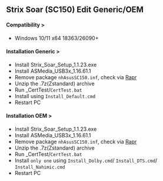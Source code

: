 ## Strix Soar (SC150) Edit Generic/OEM
#### Compatibility >
- Windows 10/11 x64 18363/26090+
#### Installation Generic >
- Install Strix_Soar_Setup_1.1.23.exe
- Install ASMedia_USB3x_1.16.61.1
- Remove package `nhAsusSC150.inf`, check via [Rapr][DriverStoreExplorer]
- Unzip the .7z(Zstandard) archive
- Run _CertTest/`CertTest.bat`
- Install using `Install_Default.cmd`
- Restart PC
#### Installation OEM >
- Install Strix_Soar_Setup_1.1.23.exe
- Install ASMedia_USB3x_1.16.61.1
- Remove package `nhAsusSC150.inf`, check via [Rapr][DriverStoreExplorer]
- Unzip the .7z(Zstandard) archive
- Run _CertTest/`CertTest.bat`
- Install `only one` using `Install_Dolby.cmd`/ `Install_DTS.cmd`/ `Install_Nahimic.cmd`
- Restart PC

[DriverStoreExplorer]: https://github.com/lostindark/DriverStoreExplorer
